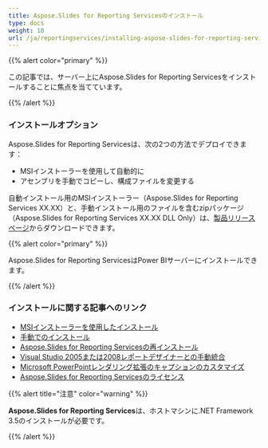 ```yaml
---  
title: Aspose.Slides for Reporting Servicesのインストール  
type: docs  
weight: 10  
url: /ja/reportingservices/installing-aspose-slides-for-reporting-services/  
---  
```


{{% alert color="primary" %}}  

この記事では、サーバー上にAspose.Slides for Reporting Servicesをインストールすることに焦点を当てています。  

{{% /alert %}}  
### **インストールオプション**  
Aspose.Slides for Reporting Servicesは、次の2つの方法でデプロイできます：  

* MSIインストーラーを使用して自動的に  
* アセンブリを手動でコピーし、構成ファイルを変更する  

自動インストール用のMSIインストーラー（Aspose.Slides for Reporting Services XX.XX）と、手動インストール用のファイルを含むzipパッケージ（Aspose.Slides for Reporting Services XX.XX DLL Only）は、[製品リリースページ](https://releases.aspose.com/slides/reportingservices/)からダウンロードできます。  

{{% alert color="primary" %}}  

Aspose.Slides for Reporting ServicesはPower BIサーバーにインストールできます。  

{{% /alert %}}  

### **インストールに関する記事へのリンク**  

- [MSIインストーラーを使用したインストール](/slides/ja/reportingservices/install-with-msi-installer/)  
- [手動でのインストール](/slides/ja/reportingservices/install-manually/)  
- [Aspose.Slides for Reporting Servicesの再インストール](/slides/ja/reportingservices/re-installing-aspose-slides-for-reporting-services/)  
- [Visual Studio 2005または2008レポートデザイナーとの手動統合](/slides/ja/reportingservices/integrating-manually-with-visual-studio-2005-or-2008-report-designer/)  
- [Microsoft PowerPointレンダリング拡張のキャプションのカスタマイズ](/slides/ja/reportingservices/customizing-powerpoint-rendering-extension-caption/)  
- [Aspose.Slides for Reporting Servicesのライセンス](/slides/ja/reportingservices/license-aspose-slides-for-reporting-services/)  

{{% alert title="注意" color="warning" %}}  

**Aspose.Slides for Reporting Services**は、ホストマシンに.NET Framework 3.5のインストールが必要です。  

{{% /alert %}}